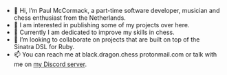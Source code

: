 - 👋 Hi, I’m Paul McCormack, a part-time software developer, musician and chess enthusiast from the Netherlands.
- 👀 I am interested in publishing some of my projects over here.
- 🌱 Currently I am dedicated to improve my skills in chess.
- 💞️ I’m looking to collaborate on projects that are built on top of the Sinatra DSL for Ruby.
- 📫 You can reach me at black.dragon.chess <at> protonmail.com or talk with me on [my Discord server](https://discord.gg/P4u83AB4Fu).

